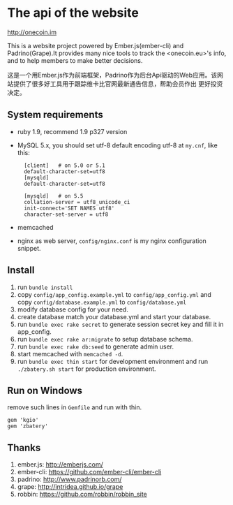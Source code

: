 # The api of the website

<http://onecoin.im>

This is a website project powered by Ember.js(ember-cli) and Padrino(Grape).It provides many nice tools to track the
<onecoin.eu>'s info, and to help members to make better decisions.

这是一个用Ember.js作为前端框架，Padrino作为后台Api驱动的Web应用。该网站提供了很多好工具用于跟踪维卡比官网最新通告信息，帮助会员作出
更好投资决定。

## System requirements

* ruby 1.9, recommend 1.9 p327 version
* MySQL 5.x, you should set utf-8 default encoding utf-8 at `my.cnf`, like this:

        [client]   # on 5.0 or 5.1
        default-character-set=utf8
        [mysqld]
        default-character-set=utf8 

        [mysqld]   # on 5.5
        collation-server = utf8_unicode_ci
        init-connect='SET NAMES utf8'
        character-set-server = utf8

* memcached
* nginx as web server, `config/nginx.conf` is my nginx configuration snippet.

## Install
1. run `bundle install`
2. copy `config/app_config.example.yml` to `config/app_config.yml` and copy `config/database.example.yml` to `config/database.yml`
3. modify database config for your need.
4. create database match your database.yml and start your database.
5. run `bundle exec rake secret` to generate session secret key and fill it in app_config.
6. run `bundle exec rake ar:migrate` to setup database schema.
7. run `bundle exec rake db:seed` to generate admin user.
8. start memcached with `memcached -d`.
9. run `bundle exec thin start` for development environment and run `./zbatery.sh start` for production environment.

## Run on Windows

remove such lines in `Gemfile` and run with thin.

    gem 'kgio'
    gem 'zbatery'

## Thanks

1. ember.js: http://emberjs.com/
2. ember-cli: https://github.com/ember-cli/ember-cli
3. padrino:  http://www.padrinorb.com/
4. grape:    http://intridea.github.io/grape
5. robbin:   https://github.com/robbin/robbin_site
